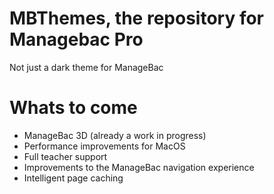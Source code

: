 # MBThemes, the repository for Managebac Pro
Not just a dark theme for ManageBac

# Whats to come
- ManageBac 3D (already a work in progress)
- Performance improvements for MacOS
- Full teacher support
- Improvements to the ManageBac navigation experience
- Intelligent page caching
